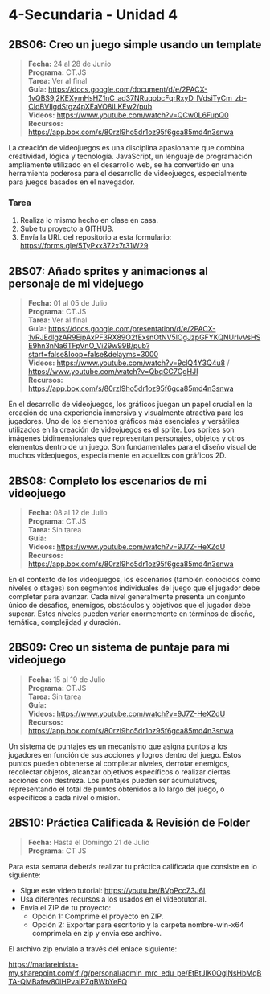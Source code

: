 # 4-Secundaria - Unidad 4

## 2BS06: Creo un juego simple usando un template

> <i class="bi bi-calendar"></i> **Fecha:** 24 al 28 de Junio<br><i class="bi bi-laptop"></i> **Programa:** CT.JS<br><i class="bi bi-clipboard-check"></i> **Tarea:** Ver al final<br> <i class="bi bi-card-checklist"></i> **Guía:** https://docs.google.com/document/d/e/2PACX-1vQBS9j2KEXymHsHZ1nC_ad37NRuqobcFqrRxyD_IVdsiTyCm_zb-CIdBVIlgdStgz4pXEaVO8iLKEw2/pub <br><i class="bi bi-youtube txt-red"></i> **Videos:** https://www.youtube.com/watch?v=QCw0L6FupQ0<br><i class="bi bi-files"></i> **Recursos:** https://app.box.com/s/80rzl9ho5dr1oz95f6gca85md4n3snwa

La creación de videojuegos es una disciplina apasionante que combina creatividad, lógica y tecnología. JavaScript, un lenguaje de programación ampliamente utilizado en el desarrollo web, se ha convertido en una herramienta poderosa para el desarrollo de videojuegos, especialmente para juegos basados en el navegador. 

### Tarea

1. Realiza lo mismo hecho en clase en casa.
2. Sube tu proyecto a GITHUB.
3. Envía la URL del repositorio a esta formulario: https://forms.gle/5TyPxx372x7r31W29

## 2BS07: Añado sprites y animaciones al personaje de mi videjuego

> <i class="bi bi-calendar"></i> **Fecha:** 01 al 05 de Julio<br><i class="bi bi-laptop"></i> **Programa:** CT.JS<br><i class="bi bi-clipboard-check"></i> **Tarea:** Ver al final<br> <i class="bi bi-card-checklist"></i> **Guía:** https://docs.google.com/presentation/d/e/2PACX-1vRJEdlgzAR9EipAxPF3RX89O2fExsnOtNV5lOgJzpGFYKQNUrIvVsHSE9hn3nNa6TFpVnO_Vi29w99B/pub?start=false&loop=false&delayms=3000<br><i class="bi bi-youtube txt-red"></i> **Videos:** https://www.youtube.com/watch?v=9clQ4Y3Q4u8 / https://www.youtube.com/watch?v=QbqGC7CgHJI<br><i class="bi bi-files"></i> **Recursos:** https://app.box.com/s/80rzl9ho5dr1oz95f6gca85md4n3snwa

En el desarrollo de videojuegos, los gráficos juegan un papel crucial en la creación de una experiencia inmersiva y visualmente atractiva para los jugadores. Uno de los elementos gráficos más esenciales y versátiles utilizados en la creación de videojuegos es el sprite. Los sprites son imágenes bidimensionales que representan personajes, objetos y otros elementos dentro de un juego. Son fundamentales para el diseño visual de muchos videojuegos, especialmente en aquellos con gráficos 2D.

## 2BS08: Completo los escenarios de mi videojuego

> <i class="bi bi-calendar"></i> **Fecha:** 08 al 12 de Julio<br><i class="bi bi-laptop"></i> **Programa:** CT.JS<br><i class="bi bi-clipboard-check"></i> **Tarea:** Sin tarea<br> <i class="bi bi-card-checklist"></i> **Guía:** <br><i class="bi bi-youtube txt-red"></i> **Videos:** https://www.youtube.com/watch?v=9J7Z-HeXZdU<br><i class="bi bi-files"></i> **Recursos:** https://app.box.com/s/80rzl9ho5dr1oz95f6gca85md4n3snwa

En el contexto de los videojuegos, los escenarios (también conocidos como niveles o stages) son segmentos individuales del juego que el jugador debe completar para avanzar. Cada nivel generalmente presenta un conjunto único de desafíos, enemigos, obstáculos y objetivos que el jugador debe superar. Estos niveles pueden variar enormemente en términos de diseño, temática, complejidad y duración.

## 2BS09: Creo un sistema de puntaje para mi videojuego

> <i class="bi bi-calendar"></i> **Fecha:** 15 al 19 de Julio<br><i class="bi bi-laptop"></i> **Programa:** CT.JS<br><i class="bi bi-clipboard-check"></i> **Tarea:** Sin tarea<br> <i class="bi bi-card-checklist"></i> **Guía:** <br><i class="bi bi-youtube txt-red"></i> **Videos:** https://www.youtube.com/watch?v=9J7Z-HeXZdU<br><i class="bi bi-files"></i> **Recursos:** https://app.box.com/s/80rzl9ho5dr1oz95f6gca85md4n3snwa

Un sistema de puntajes es un mecanismo que asigna puntos a los jugadores en función de sus acciones y logros dentro del juego. Estos puntos pueden obtenerse al completar niveles, derrotar enemigos, recolectar objetos, alcanzar objetivos específicos o realizar ciertas acciones con destreza. Los puntajes pueden ser acumulativos, representando el total de puntos obtenidos a lo largo del juego, o específicos a cada nivel o misión.

<div class="currentTheme">

## 2BS10: Práctica Calificada & Revisión de Folder

> <i class="bi bi-calendar"></i> **Fecha:** Hasta el Domingo 21 de Julio<br><i class="bi bi-laptop"></i> **Programa:** CT JS

Para esta semana deberás realizar tu práctica calificada que consiste en lo siguiente:

- Sigue este video tutorial: https://youtu.be/BVpPccZ3J6I
- Usa diferentes recursos a los usados en el videotutorial.
- Envia el ZIP de tu proyecto:
    - Opción 1: Comprime el proyecto en ZIP.
    - Opción 2: Exportar para escritorio y la carpeta nombre-win-x64 comprimela en zip y envia ese archivo.

El archivo zip envíalo a través del enlace siguiente:

https://mariareinista-my.sharepoint.com/:f:/g/personal/admin_mrc_edu_pe/EtBtJlK0OglNsHbMqBTA-QMBafev80lHPvalPZqBWbYeFQ

</div>